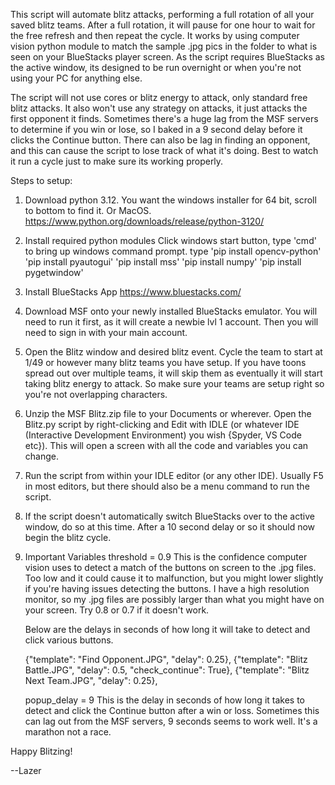 This script will automate blitz attacks, performing a full rotation of all your saved blitz teams. After a full rotation, it will pause for one hour to wait for the free refresh and then repeat the cycle. It works by using computer vision python module to match the sample .jpg pics in the folder to what is seen on your BlueStacks player screen. As the script requires BlueStacks as the active window, its designed to be run overnight or when you're not using your PC for anything else.

The script will not use cores or blitz energy to attack, only standard free blitz attacks. It also won't use any strategy on attacks, it just attacks the first opponent it finds. Sometimes there's a huge lag from the MSF servers to determine if you win or lose, so I baked in a 9 second delay before it clicks the Continue button. There can also be lag in finding an opponent, and this can cause the script to lose track of what it's doing. Best to watch it run a cycle just to make sure its working properly.

Steps to setup:

1. Download python 3.12. You want the windows installer for 64 bit, scroll to bottom to find it. Or MacOS.
	https://www.python.org/downloads/release/python-3120/

2. Install required python modules
	Click windows start button, type 'cmd' to bring up windows command prompt.
	type 'pip install opencv-python'
	'pip install pyautogui'
	'pip install mss'
	'pip install numpy'
	'pip install pygetwindow'

3. Install BlueStacks App
	https://www.bluestacks.com/

4. Download MSF onto your newly installed BlueStacks emulator. You will need to run it first, as it will create a newbie lvl 1 account. Then you will need to sign in with your main account.

5. Open the Blitz window and desired blitz event. Cycle the team to start at 1/49 or however many blitz teams you have setup. If you have toons spread out over multiple teams, it will skip them as eventually it will start taking blitz energy to attack. So make sure your teams are setup right so you're not overlapping characters.

6. Unzip the MSF Blitz.zip file to your Documents or wherever. Open the Blitz.py script by right-clicking and Edit with IDLE (or whatever IDE (Interactive Development Environment) you wish {Spyder, VS Code etc}). This will open a screen with all the code and variables you can change.

7. Run the script from within your IDLE editor (or any other IDE). Usually F5 in most editors, but there should also be a menu command to run the script.

8. If the script doesn't automatically switch BlueStacks over to the active window, do so at this time. After a 10 second delay or so it should now begin the blitz cycle.

9. Important Variables
	threshold = 0.9 This is the confidence computer vision uses to detect a match of the buttons on screen to the .jpg files. Too low and it could cause it to malfunction, 		but you might lower slightly if you're having issues detecting the buttons. I have a high resolution monitor, so my .jpg files are possibly larger than what you might 	have on your screen. Try 0.8 or 0.7 if it doesn't work.

	Below are the delays in seconds of how long it will take to detect and click various buttons.	

	{"template": "Find Opponent.JPG", "delay": 0.25},
        {"template": "Blitz Battle.JPG", "delay": 0.5, "check_continue": True},
        {"template": "Blitz Next Team.JPG", "delay": 0.25},

	popup_delay = 9 This is the delay in seconds of how long it takes to detect and click the Continue button after a win or loss. 
	Sometimes this can lag out from the MSF servers, 9 seconds seems to work well. It's a marathon not a race.

Happy Blitzing!

--Lazer
